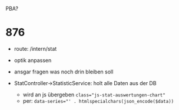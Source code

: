 PBA?

# 876
- route: /intern/stat
- optik anpassen
- ansgar fragen was noch drin bleiben soll

- StatController->StatisticService: holt alle Daten aus der DB
    - wird an js übergeben `class="js-stat-auswertungen-chart"`
    - per: `data-series="' . htmlspecialchars(json_encode($data))`